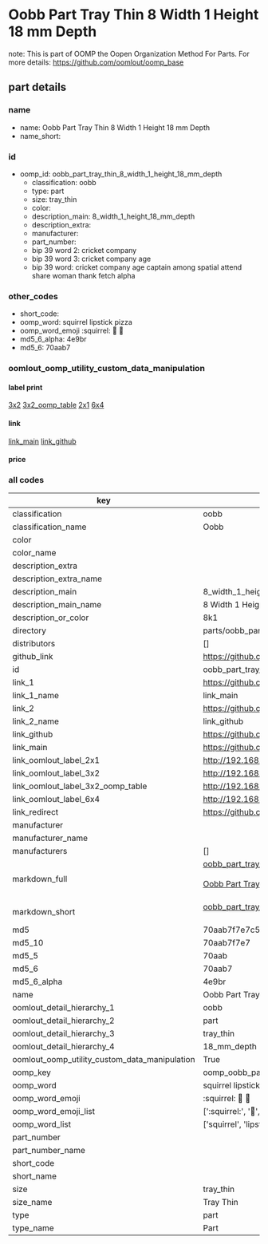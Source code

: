 # Oobb Part Tray Thin 8 Width 1 Height 18 mm Depth  

note: This is part of OOMP the Oopen Organization Method For Parts. For more details: https://github.com/oomlout/oomp_base

##  part details
  







### name
* name: Oobb Part Tray Thin 8 Width 1 Height 18 mm Depth
* name_short: 
### id
* oomp_id: oobb_part_tray_thin_8_width_1_height_18_mm_depth
  * classification: oobb
  * type: part
  * size: tray_thin
  * color: 
  * description_main: 8_width_1_height_18_mm_depth
  * description_extra: 
  * manufacturer: 
  * part_number: 
  * bip 39 word 2: cricket company
  * bip 39 word 3: cricket company age
  * bip 39 word: cricket company age captain among spatial attend share woman thank fetch alpha

### other_codes
* short_code: 
* oomp_word: squirrel lipstick pizza
* oomp_word_emoji :squirrel: :lipstick: :pizza:
* md5_6_alpha: 4e9br
* md5_6: 70aab7






### oomlout_oomp_utility_custom_data_manipulation
#### label print
[3x2](http://192.168.1.245:1112/?label=oomp%204e9br)
[3x2_oomp_table](http://192.168.1.108:1112/?label=oomp%204e9br)
[2x1](http://192.168.1.242:1112/?label=oomp%204e9br)
[6x4](http://192.168.1.55:1112/?label=oomp%204e9br)    

#### link

[link_main](https://github.com/oomlout/oomlout_oomp_version_1_messy/tree/main/parts/oobb_part_tray_thin_8_width_1_height_18_mm_depth) [link_github](https://github.com/oomlout/oomlout_oomp_version_1_messy/tree/main/parts/oobb_part_tray_thin_8_width_1_height_18_mm_depth)                             

#### price







### all codes 
| key | value |  
| --- | --- |  
| classification | oobb |  
| classification_name | Oobb |  
| color |  |  
| color_name |  |  
| description_extra |  |  
| description_extra_name |  |  
| description_main | 8_width_1_height_18_mm_depth |  
| description_main_name | 8 Width 1 Height 18 mm Depth |  
| description_or_color | 8k1 |  
| directory | parts/oobb_part_tray_thin_8_width_1_height_18_mm_depth |  
| distributors | [] |  
| github_link | https://github.com/oomlout/oomlout_oomp_part_src/tree/main/parts/oobb_part_tray_thin_8_width_1_height_18_mm_depth |  
| id | oobb_part_tray_thin_8_width_1_height_18_mm_depth |  
| link_1 | https://github.com/oomlout/oomlout_oomp_version_1_messy/tree/main/parts/oobb_part_tray_thin_8_width_1_height_18_mm_depth |  
| link_1_name | link_main |  
| link_2 | https://github.com/oomlout/oomlout_oomp_version_1_messy/tree/main/parts/oobb_part_tray_thin_8_width_1_height_18_mm_depth |  
| link_2_name | link_github |  
| link_github | https://github.com/oomlout/oomlout_oomp_version_1_messy/tree/main/parts/oobb_part_tray_thin_8_width_1_height_18_mm_depth |  
| link_main | https://github.com/oomlout/oomlout_oomp_version_1_messy/tree/main/parts/oobb_part_tray_thin_8_width_1_height_18_mm_depth |  
| link_oomlout_label_2x1 | http://192.168.1.242:1112/?label=oomp%204e9br |  
| link_oomlout_label_3x2 | http://192.168.1.245:1112/?label=oomp%204e9br |  
| link_oomlout_label_3x2_oomp_table | http://192.168.1.108:1112/?label=oomp%204e9br |  
| link_oomlout_label_6x4 | http://192.168.1.55:1112/?label=oomp%204e9br |  
| link_redirect | https://github.com/oomlout/oomlout_oomp_version_1_messy/tree/main/parts/oobb_part_tray_thin_8_width_1_height_18_mm_depth |  
| manufacturer |  |  
| manufacturer_name |  |  
| manufacturers | [] |  
| markdown_full | [oobb_part_tray_thin_8_width_1_height_18_mm_depth](none)<br>[](none)<br>[Oobb Part Tray Thin 8 Width 1 Height 18 Mm Depth](none)<br><br> |  
| markdown_short | [oobb_part_tray_thin_8_width_1_height_18_mm_depth](none)<br><br> |  
| md5 | 70aab7f7e7c521d34203f222098ba19b |  
| md5_10 | 70aab7f7e7 |  
| md5_5 | 70aab |  
| md5_6 | 70aab7 |  
| md5_6_alpha | 4e9br |  
| name | Oobb Part Tray Thin 8 Width 1 Height 18 mm Depth |  
| oomlout_detail_hierarchy_1 | oobb |  
| oomlout_detail_hierarchy_2 | part |  
| oomlout_detail_hierarchy_3 | tray_thin |  
| oomlout_detail_hierarchy_4 | 18_mm_depth |  
| oomlout_oomp_utility_custom_data_manipulation | True |  
| oomp_key | oomp_oobb_part_tray_thin_8_width_1_height_18_mm_depth |  
| oomp_word | squirrel lipstick pizza |  
| oomp_word_emoji | :squirrel: :lipstick: :pizza: |  
| oomp_word_emoji_list | [':squirrel:', ':lipstick:', ':pizza:'] |  
| oomp_word_list | ['squirrel', 'lipstick', 'pizza'] |  
| part_number |  |  
| part_number_name |  |  
| short_code |  |  
| short_name |  |  
| size | tray_thin |  
| size_name | Tray Thin |  
| type | part |  
| type_name | Part |  
